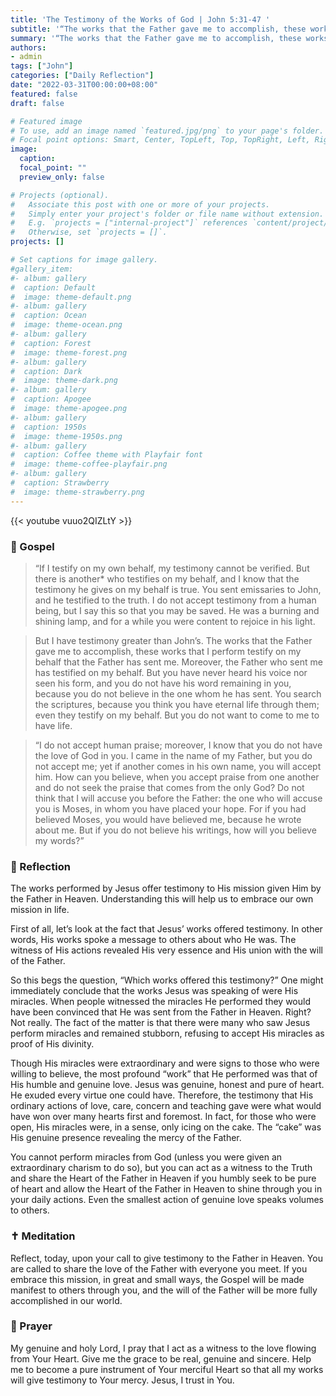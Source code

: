 ```yaml
---
title: 'The Testimony of the Works of God | John 5:31-47 '
subtitle: '“The works that the Father gave me to accomplish, these works that I perform testify on my behalf that the Father has sent me.”  John 5:36'
summary: '“The works that the Father gave me to accomplish, these works that I perform testify on my behalf that the Father has sent me.”  John 5:36'
authors:
- admin
tags: ["John"]
categories: ["Daily Reflection"]
date: "2022-03-31T00:00:00+08:00"
featured: false
draft: false

# Featured image
# To use, add an image named `featured.jpg/png` to your page's folder.
# Focal point options: Smart, Center, TopLeft, Top, TopRight, Left, Right, BottomLeft, Bottom, BottomRight
image:
  caption:
  focal_point: ""
  preview_only: false

# Projects (optional).
#   Associate this post with one or more of your projects.
#   Simply enter your project's folder or file name without extension.
#   E.g. `projects = ["internal-project"]` references `content/project/deep-learning/index.md`.
#   Otherwise, set `projects = []`.
projects: []

# Set captions for image gallery.
#gallery_item:
#- album: gallery
#  caption: Default
#  image: theme-default.png
#- album: gallery
#  caption: Ocean
#  image: theme-ocean.png
#- album: gallery
#  caption: Forest
#  image: theme-forest.png
#- album: gallery
#  caption: Dark
#  image: theme-dark.png
#- album: gallery
#  caption: Apogee
#  image: theme-apogee.png
#- album: gallery
#  caption: 1950s
#  image: theme-1950s.png
#- album: gallery
#  caption: Coffee theme with Playfair font
#  image: theme-coffee-playfair.png
#- album: gallery
#  caption: Strawberry
#  image: theme-strawberry.png
---
```


{{< youtube vuuo2QIZLtY >}}

### :love_letter: Gospel
> “If I testify on my own behalf, my testimony cannot be verified. But there is another* who testifies on my behalf, and I know that the testimony he gives on my behalf is true. You sent emissaries to John, and he testified to the truth. I do not accept testimony from a human being, but I say this so that you may be saved. He was a burning and shining lamp, and for a while you were content to rejoice in his light.

> But I have testimony greater than John’s. The works that the Father gave me to accomplish, these works that I perform testify on my behalf that the Father has sent me. Moreover, the Father who sent me has testified on my behalf. But you have never heard his voice nor seen his form, and you do not have his word remaining in you, because you do not believe in the one whom he has sent. You search the scriptures, because you think you have eternal life through them; even they testify on my behalf. But you do not want to come to me to have life.

> “I do not accept human praise; moreover, I know that you do not have the love of God in you. I came in the name of my Father, but you do not accept me; yet if another comes in his own name, you will accept him. How can you believe, when you accept praise from one another and do not seek the praise that comes from the only God?  Do not think that I will accuse you before the Father: the one who will accuse you is Moses, in whom you have placed your hope. For if you had believed Moses, you would have believed me, because he wrote about me. But if you do not believe his writings, how will you believe my words?”

### :speech_balloon: Reflection
The works performed by Jesus offer testimony to His mission given Him by the Father in Heaven.  Understanding this will help us to embrace our own mission in life.

First of all, let’s look at the fact that Jesus’ works offered testimony.  In other words, His works spoke a message to others about who He was.  The witness of His actions revealed His very essence and His union with the will of the Father.

So this begs the question, “Which works offered this testimony?”  One might immediately conclude that the works Jesus was speaking of were His miracles.  When people witnessed the miracles He performed they would have been convinced that He was sent from the Father in Heaven.  Right? Not really.  The fact of the matter is that there were many who saw Jesus perform miracles and remained stubborn, refusing to accept His miracles as proof of His divinity.

Though His miracles were extraordinary and were signs to those who were willing to believe, the most profound “work” that He performed was that of His humble and genuine love.  Jesus was genuine, honest and pure of heart.  He exuded every virtue one could have.  Therefore, the testimony that His ordinary actions of love, care, concern and teaching gave were what would have won over many hearts first and foremost.  In fact, for those who were open, His miracles were, in a sense, only icing on the cake.  The “cake” was His genuine presence revealing the mercy of the Father.

You cannot perform miracles from God (unless you were given an extraordinary charism to do so), but you can act as a witness to the Truth and share the Heart of the Father in Heaven if you humbly seek to be pure of heart and allow the Heart of the Father in Heaven to shine through you in your daily actions.  Even the smallest action of genuine love speaks volumes to others.

### :latin_cross: Meditation
Reflect, today, upon your call to give testimony to the Father in Heaven.  You are called to share the love of the Father with everyone you meet.  If you embrace this mission, in great and small ways, the Gospel will be made manifest to others through you, and the will of the Father will be more fully accomplished in our world.

### :pray: Prayer
My genuine and holy Lord, I pray that I act as a witness to the love flowing from Your Heart.  Give me the grace to be real, genuine and sincere.  Help me to become a pure instrument of Your merciful Heart so that all my works will give testimony to Your mercy.  Jesus, I trust in You.
